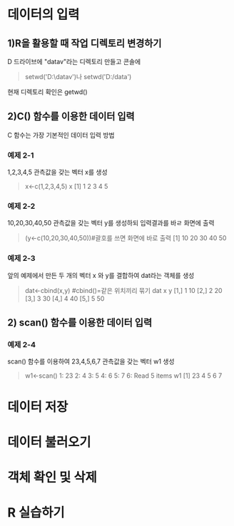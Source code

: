 # 데이터의 입력

## 1)R을 활용할 때 작업 디렉토리 변경하기

D 드라이브에 "datav"라는 디렉토리 만들고
콘솔에
>setwd('D:\\datav')나
>setwd('D:/data')

현재 디렉토리 확인은
getwd()

## 2)C() 함수를 이용한 데이터 입력
C 함수는 가장 기본적인 데이터 입력 방법

### 예제 2-1
1,2,3,4,5 관측값을 갖는 벡터 x를 생성
> x<-c(1,2,3,4,5)
> x
[1] 1 2 3 4 5
### 예제 2-2
10,20,30,40,50 관측값을 갖는 벡터 y를 생성하되 입력결과를 바ㄹ 화면에 출력
> (y<-c(10,20,30,40,50))#괄호를 쓰면 화면에 바로 출력
[1] 10 20 30 40 50

### 예제 2-3
앞의 예제에서 만든 두 개의 벡터 x 와 y를 결합하여 dat라는 객체를 생성

> dat<-cbind(x,y) #cbind()=같은 위치끼리 묶기
> dat
     x  y
[1,] 1 10
[2,] 2 20
[3,] 3 30
[4,] 4 40
[5,] 5 50

## 2) scan() 함수를 이용한 데이터 입력

### 예제 2-4
scan() 함수를 이용하여 23,4,5,6,7 관측값을 갖는 벡터 w1 생성

> w1<-scan()
1: 23
2: 4
3: 5
4: 6
5: 7
6: 
Read 5 items
> w1
[1] 23  4  5  6  7
# 데이터 저장
# 데이터 불러오기
# 객체 확인 및 삭제
# R 실습하기
